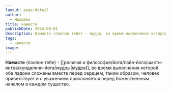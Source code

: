 ```yaml
---
layout: page-detail
author:
  - Яшодеви
title: намасте
publishDate: 2024-09-01
description: Намасте (поклон тебе) - мудра, во время выполнения которой обе ладони сложены вместе перед сердцем, таким образом, человек приветствует и с уважением приклоняется перед божественным началом в каждом существе.
tags:
  - намасте
image:
---
```

**Намасте** (поклон тебе) - [[религия и философия/йога/лайя-йога/шакти-янтра/кундалини-йога/мудры|мудра]], во время выполнения которой обе ладони сложены вместе перед сердцем, таким образом, человек приветствует и с уважением приклоняется перед божественным началом в каждом существе.

